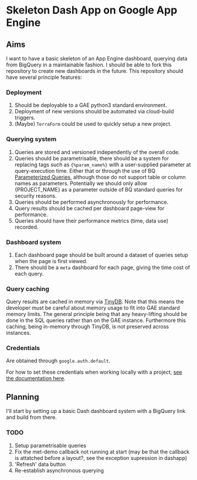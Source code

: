 # Skeleton Dash App on Google App Engine

## Aims
I want to have a basic skeleton of an App Engine dashboard, querying data from
BigQuery in a maintainable fashion. I should be able to fork this repository to
create new dashboards in the future. This repository should have several
principle features:

### Deployment
1. Should be deployable to a GAE python3 standard environment.
2. Deployment of new versions should be automated via cloud-build triggers.
3. (Maybe) ```TerraForm``` could be used to quickly setup a new project.

### Querying system
1. Queries are stored and versioned independently of the overall code.
2. Queries should be parametrisable, there should be a system for replacing tags
   such as ```{%param_name%}``` with a user-supplied parameter at
   query-execution time. Either that or through the use of BQ [Parameterized
   Queries](https://cloud.google.com/bigquery/docs/parameterized-queries),
   although those do not support table or column names as parameters.
   Potentially we should only allow {PROJECT_NAME} as a parameter outside of BQ
   standard queries for security reasons.
3. Queries should be performed asynchronously for performance.
4. Query results should be cached per dashboard page-view for performance.
5. Queries should have their performance metrics (time, data use) recorded.


### Dashboard system
1. Each dashboard page should be built around a dataset of queries setup
   when the page is first viewed.
2. There should be a `meta` dashboard for each page, giving the time cost of
   each query.

### Query caching
Query results are cached in memory via
[TinyDB](https://tinydb.readthedocs.io/en/latest/). Note that this means the
developer must be careful about memory usage to fit into GAE standard memory
limits. The general principle being that any heavy-lifting should be done in the
SQL queries rather than on the GAE instance. Furthermore this caching, being
in-memory through TinyDB, is not preserved across instances.

### Credentials

Are obtained through `google.auth.default`.

For how to set these credentials when working locally with a project, [see the
documentation
here](https://google-auth.readthedocs.io/en/latest/reference/google.auth.html).

## Planning

I'll start by setting up a basic Dash dashboard system with a BigQuery link
and build from there.

### TODO

1. Setup parametrisable queries
2. Fix the met-demo callback not running at start (may be that the callback is
   attatched before a layout?, see the exception supression in dashapp)
3. 'Refresh' data button
4. Re-establish asynchronous querying

